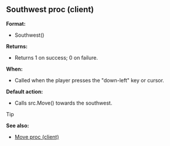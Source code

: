 ## Southwest proc (client)

**Format:**
+   Southwest()
<!-- -->
**Returns:**
+   Returns 1 on success; 0 on failure.
<!-- -->
**When:**
+   Called when the player presses the "down-left" key or cursor.
<!-- -->
**Default action:**
+   Calls src.Move() towards the southwest.

> [!TIP] 
> **See also:**
> +   [Move proc (client)](/ref/client/proc/Move.md) <!-- -->